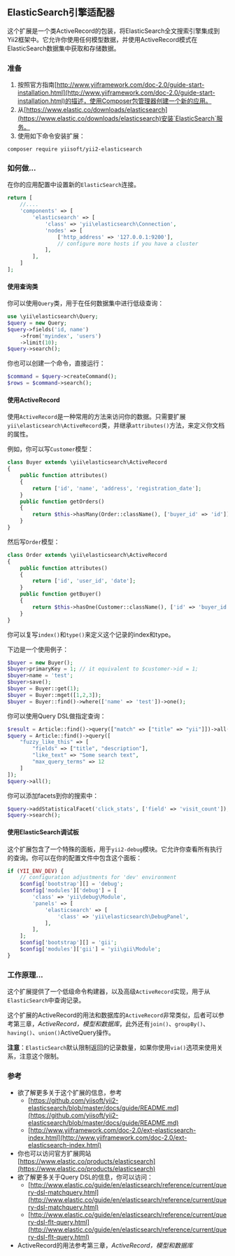 ## ElasticSearch引擎适配器

这个扩展是一个类ActiveRecord的包装，将ElasticSearch全文搜索引擎集成到Yii2框架中。它允许你使用任何模型数据，并使用ActiveRecord模式在ElasticSearch数据集中获取和存储数据。

### 准备

1. 按照官方指南[http://www.yiiframework.com/doc-2.0/guide-start-installation.html](http://www.yiiframework.com/doc-2.0/guide-start-installation.html)的描述，使用Composer包管理器创建一个新的应用。
2. 从[https://www.elastic.co/downloads/elasticsearch](https://www.elastic.co/downloads/elasticsearch)安装`ElasticSearch`服务。
3. 使用如下命令安装扩展：

```
composer require yiisoft/yii2-elasticsearch
```

### 如何做...

在你的应用配置中设置新的`ElasticSearch`连接。

```php
return [
    //....
    'components' => [
        'elasticsearch' => [
            'class' => 'yii\elasticsearch\Connection',
            'nodes' => [
                ['http_address' => '127.0.0.1:9200'],
                // configure more hosts if you have a cluster
            ],
        ],
    ]
];
```

#### 使用查询类

你可以使用`Query`类，用于在任何数据集中进行低级查询：

```php
use \yii\elasticsearch\Query;
$query = new Query;
$query->fields('id, name')
    ->from('myindex', 'users')
    ->limit(10);
$query->search();
```

你也可以创建一个命令，直接运行：

```php
$command = $query->createCommand();
$rows = $command->search();
```

#### 使用ActiveRecord

使用`ActiveRecord`是一种常用的方法来访问你的数据。只需要扩展`yii\elasticsearch\ActiveRecord`类，并继承`attributes()`方法，来定义你文档的属性。

例如，你可以写`Customer`模型：

```php
class Buyer extends \yii\elasticsearch\ActiveRecord
{
    public function attributes()
    {
        return ['id', 'name', 'address', 'registration_date'];
    }
    public function getOrders()
    {
        return $this->hasMany(Order::className(), ['buyer_id' => 'id'])->orderBy('id');
    }
}
```

然后写`Order`模型：

```php
class Order extends \yii\elasticsearch\ActiveRecord
{
    public function attributes()
    {
        return ['id', 'user_id', 'date'];
    }
    public function getBuyer()
    {
        return $this->hasOne(Customer::className(), ['id' => 'buyer_id']);
    }
}
```

你可以复写`index()`和`type()`来定义这个记录的index和type。

下边是一个使用例子：

```php
$buyer = new Buyer();
$buyer>primaryKey = 1; // it equivalent to $customer->id = 1;
$buyer>name = 'test';
$buyer>save();
$buyer = Buyer::get(1);
$buyer = Buyer::mget([1,2,3]);
$buyer = Buyer::find()->where(['name' => 'test'])->one();
```

你可以使用Query DSL做指定查询：

```php
$result = Article::find()->query(["match" => ["title" => "yii"]])->all();
$query = Article::find()->query([
    "fuzzy_like_this" => [
        "fields" => ["title", "description"],
        "like_text" => "Some search text",
        "max_query_terms" => 12
    ]
]);
$query->all();
```

你可以添加facets到你的搜索中：

```php
$query->addStatisticalFacet('click_stats', ['field' => 'visit_count']);
$query->search();
```

#### 使用ElasticSearch调试板

这个扩展包含了一个特殊的面板，用于`yii2-debug`模块。它允许你查看所有执行的查询。你可以在你的配置文件中包含这个面板：

```php
if (YII_ENV_DEV) {
    // configuration adjustments for 'dev' environment
    $config['bootstrap'][] = 'debug';
    $config['modules']['debug'] = [
        'class' => 'yii\debug\Module',
        'panels' => [
            'elasticsearch' => [
                'class' => 'yii\elasticsearch\DebugPanel',
            ],
        ],
    ];
    $config['bootstrap'][] = 'gii';
    $config['modules']['gii'] = 'yii\gii\Module';
}
```

### 工作原理...

这个扩展提供了一个低级命令构建器，以及高级`ActiveRecord`实现，用于从`ElasticSearch`中查询记录。

这个扩展的ActiveRecord的用法和数据库的`ActiveRecord`非常类似，后者可以参考第三章，*ActiveRecord，模型和数据库*，此外还有`join()`、`groupBy()`、`having()`、`union()`ActiveQuery操作。

**注意**：`ElasticSearch`默认限制返回的记录数量，如果你使用`via()`选项来使用关系，注意这个限制。

### 参考

- 欲了解更多关于这个扩展的信息，参考
    + [https://github.com/yiisoft/yii2-elasticsearch/blob/master/docs/guide/README.md](https://github.com/yiisoft/yii2-elasticsearch/blob/master/docs/guide/README.md)
    + [http://www.yiiframework.com/doc-2.0/ext-elasticsearch-index.html](http://www.yiiframework.com/doc-2.0/ext-elasticsearch-index.html)
- 你也可以访问官方扩展网站[https://www.elastic.co/products/elasticsearch](https://www.elastic.co/products/elasticsearch)
- 欲了解更多关于Query DSL的信息，你可以访问：
    + [http://www.elastic.co/guide/en/elasticsearch/reference/current/query-dsl-matchquery.html](http://www.elastic.co/guide/en/elasticsearch/reference/current/query-dsl-matchquery.html)
    + [http://www.elastic.co/guide/en/elasticsearch/reference/current/query-dsl-flt-query.html](http://www.elastic.co/guide/en/elasticsearch/reference/current/query-dsl-flt-query.html)
- ActiveRecord的用法参考第三章，*ActiveRecord，模型和数据库*